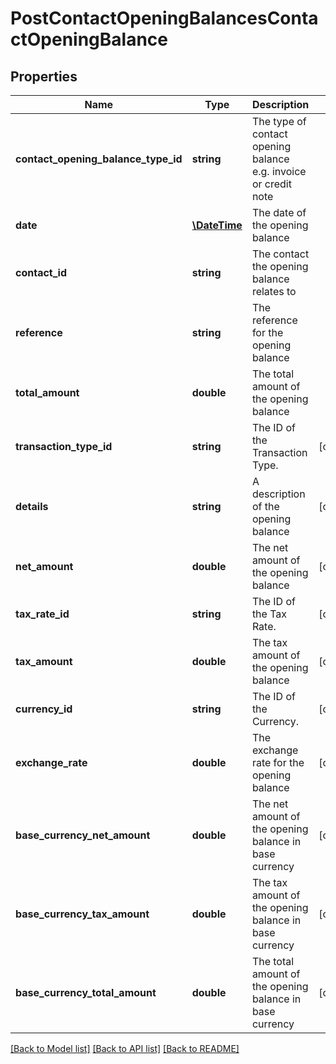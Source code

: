 # PostContactOpeningBalancesContactOpeningBalance

## Properties
Name | Type | Description | Notes
------------ | ------------- | ------------- | -------------
**contact_opening_balance_type_id** | **string** | The type of contact opening balance e.g. invoice or credit note | 
**date** | [**\DateTime**](\DateTime.md) | The date of the opening balance | 
**contact_id** | **string** | The contact the opening balance relates to | 
**reference** | **string** | The reference for the opening balance | 
**total_amount** | **double** | The total amount of the opening balance | 
**transaction_type_id** | **string** | The ID of the Transaction Type. | [optional] 
**details** | **string** | A description of the opening balance | [optional] 
**net_amount** | **double** | The net amount of the opening balance | [optional] 
**tax_rate_id** | **string** | The ID of the Tax Rate. | [optional] 
**tax_amount** | **double** | The tax amount of the opening balance | [optional] 
**currency_id** | **string** | The ID of the Currency. | [optional] 
**exchange_rate** | **double** | The exchange rate for the opening balance | [optional] 
**base_currency_net_amount** | **double** | The net amount of the opening balance in base currency | [optional] 
**base_currency_tax_amount** | **double** | The tax amount of the opening balance in base currency | [optional] 
**base_currency_total_amount** | **double** | The total amount of the opening balance in base currency | [optional] 

[[Back to Model list]](../README.md#documentation-for-models) [[Back to API list]](../README.md#documentation-for-api-endpoints) [[Back to README]](../README.md)


